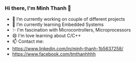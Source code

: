 ### Hi there, I'm Minh Thanh 👋


- 🔭 I’m currently working on couple of different projects
- 🌱 I’m currently learning Embedded Systems
- ✨ I'm fascination with Microcontrollers, Microprocessors
- 😄 I'm love learning about C/C++
- 📫 Contact me:
- https://www.linkedin.com/in/minh-thanh-1b5637258/
- https://www.facebook.com/tmthanhhhh

